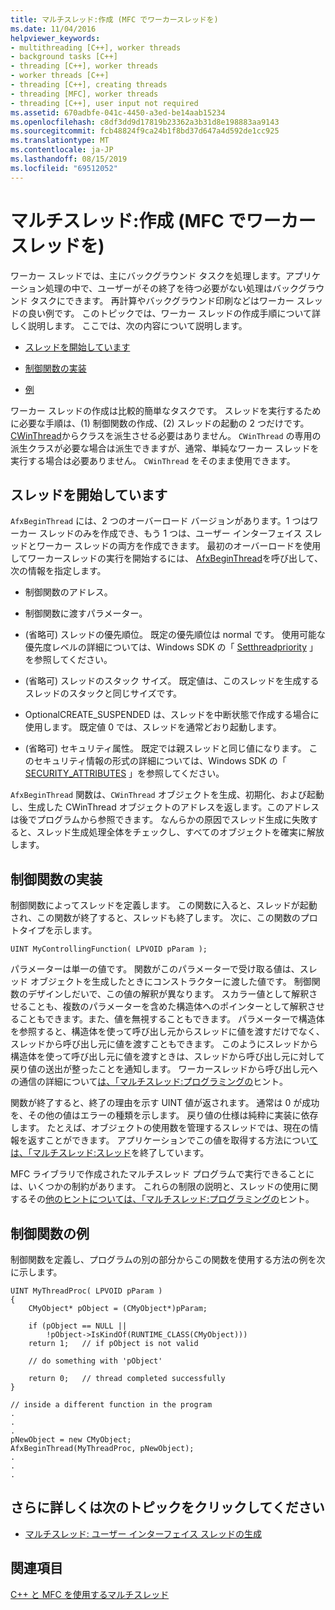 ```yaml
---
title: マルチスレッド:作成 (MFC でワーカースレッドを)
ms.date: 11/04/2016
helpviewer_keywords:
- multithreading [C++], worker threads
- background tasks [C++]
- threading [C++], worker threads
- worker threads [C++]
- threading [C++], creating threads
- threading [MFC], worker threads
- threading [C++], user input not required
ms.assetid: 670adbfe-041c-4450-a3ed-be14aab15234
ms.openlocfilehash: c8df3dd9d17819b23362a3b31d8e198883aa9143
ms.sourcegitcommit: fcb48824f9ca24b1f8bd37d647a4d592de1cc925
ms.translationtype: MT
ms.contentlocale: ja-JP
ms.lasthandoff: 08/15/2019
ms.locfileid: "69512052"
---
```

# <a name="multithreading-creating-worker-threads-in-mfc"></a>マルチスレッド:作成 (MFC でワーカースレッドを)

ワーカー スレッドでは、主にバックグラウンド タスクを処理します。アプリケーション処理の中で、ユーザーがその終了を待つ必要がない処理はバックグラウンド タスクにできます。 再計算やバックグラウンド印刷などはワーカー スレッドの良い例です。 このトピックでは、ワーカー スレッドの作成手順について詳しく説明します。 ここでは、次の内容について説明します。

- [スレッドを開始しています](#_core_starting_the_thread)

- [制御関数の実装](#_core_implementing_the_controlling_function)

- [例](#_core_controlling_function_example)

ワーカー スレッドの作成は比較的簡単なタスクです。 スレッドを実行するために必要な手順は、(1) 制御関数の作成、(2) スレッドの起動の 2 つだけです。 [CWinThread](../mfc/reference/cwinthread-class.md)からクラスを派生させる必要はありません。 `CWinThread` の専用の派生クラスが必要な場合は派生できますが、通常、単純なワーカー スレッドを実行する場合は必要ありません。 `CWinThread` をそのまま使用できます。

##  <a name="_core_starting_the_thread"></a>スレッドを開始しています

`AfxBeginThread` には、2 つのオーバーロード バージョンがあります。1 つはワーカー スレッドのみを作成でき、もう 1 つは、ユーザー インターフェイス スレッドとワーカー スレッドの両方を作成できます。 最初のオーバーロードを使用してワーカースレッドの実行を開始するには、 [AfxBeginThread](../mfc/reference/application-information-and-management.md#afxbeginthread)を呼び出して、次の情報を指定します。

- 制御関数のアドレス。

- 制御関数に渡すパラメーター。

- (省略可) スレッドの優先順位。 既定の優先順位は normal です。 使用可能な優先度レベルの詳細については、Windows SDK の「 [Setthreadpriority](/windows/win32/api/processthreadsapi/nf-processthreadsapi-setthreadpriority) 」を参照してください。

- (省略可) スレッドのスタック サイズ。 既定値は、このスレッドを生成するスレッドのスタックと同じサイズです。

- OptionalCREATE_SUSPENDED は、スレッドを中断状態で作成する場合に使用します。 既定値 0 では、スレッドを通常どおり起動します。

- (省略可) セキュリティ属性。 既定では親スレッドと同じ値になります。 このセキュリティ情報の形式の詳細については、Windows SDK の「 [SECURITY_ATTRIBUTES](/previous-versions/windows/desktop/legacy/aa379560\(v=vs.85\)) 」を参照してください。

`AfxBeginThread` 関数は、`CWinThread` オブジェクトを生成、初期化、および起動し、生成した CWinThread オブジェクトのアドレスを返します。このアドレスは後でプログラムから参照できます。 なんらかの原因でスレッド生成に失敗すると、スレッド生成処理全体をチェックし、すべてのオブジェクトを確実に解放します。

##  <a name="_core_implementing_the_controlling_function"></a>制御関数の実装

制御関数によってスレッドを定義します。 この関数に入ると、スレッドが起動され、この関数が終了すると、スレッドも終了します。 次に、この関数のプロトタイプを示します。

```
UINT MyControllingFunction( LPVOID pParam );
```

パラメーターは単一の値です。 関数がこのパラメーターで受け取る値は、スレッド オブジェクトを生成したときにコンストラクターに渡した値です。 制御関数のデザインしだいで、この値の解釈が異なります。 スカラー値として解釈させることも、複数のパラメーターを含めた構造体へのポインターとして解釈させることもできます。また、値を無視することもできます。 パラメーターで構造体を参照すると、構造体を使って呼び出し元からスレッドに値を渡すだけでなく、スレッドから呼び出し元に値を渡すこともできます。 このようにスレッドから構造体を使って呼び出し元に値を渡すときは、スレッドから呼び出し元に対して戻り値の送出が整ったことを通知します。 ワーカースレッドから呼び出し元への通信の詳細について[は、「マルチスレッド:プログラミングの](multithreading-programming-tips.md)ヒント。

関数が終了すると、終了の理由を示す UINT 値が返されます。 通常は 0 が成功を、その他の値はエラーの種類を示します。 戻り値の仕様は純粋に実装に依存します。 たとえば、オブジェクトの使用数を管理するスレッドでは、現在の情報を返すことができます。 アプリケーションでこの値を取得する方法につい[ては、「マルチスレッド:スレッド](multithreading-terminating-threads.md)を終了しています。

MFC ライブラリで作成されたマルチスレッド プログラムで実行できることには、いくつかの制約があります。 これらの制限の説明と、スレッドの使用に関するその[他のヒントについては、「マルチスレッド:プログラミングの](multithreading-programming-tips.md)ヒント。

##  <a name="_core_controlling_function_example"></a>制御関数の例

制御関数を定義し、プログラムの別の部分からこの関数を使用する方法の例を次に示します。

```
UINT MyThreadProc( LPVOID pParam )
{
    CMyObject* pObject = (CMyObject*)pParam;

    if (pObject == NULL ||
        !pObject->IsKindOf(RUNTIME_CLASS(CMyObject)))
    return 1;   // if pObject is not valid

    // do something with 'pObject'

    return 0;   // thread completed successfully
}

// inside a different function in the program
.
.
.
pNewObject = new CMyObject;
AfxBeginThread(MyThreadProc, pNewObject);
.
.
.
```

## <a name="what-do-you-want-to-know-more-about"></a>さらに詳しくは次のトピックをクリックしてください

- [マルチスレッド: ユーザー インターフェイス スレッドの生成](multithreading-creating-user-interface-threads.md)

## <a name="see-also"></a>関連項目

[C++ と MFC を使用するマルチスレッド](multithreading-with-cpp-and-mfc.md)

